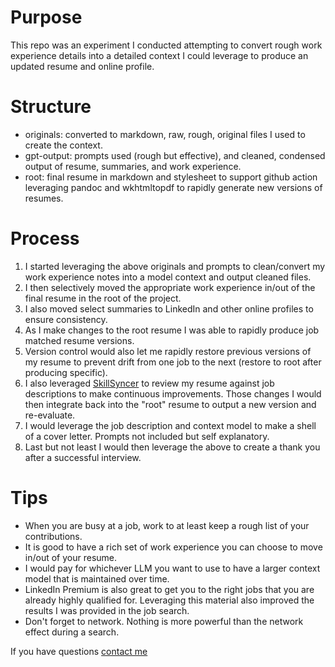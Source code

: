 # Purpose

This repo was an experiment I conducted attempting to convert rough work experience details into a detailed context I could leverage to produce an updated resume and online profile.

# Structure

 - originals: converted to markdown, raw, rough, original files I used to create the context.
 - gpt-output: prompts used (rough but effective), and cleaned, condensed output of resume, summaries, and work experience.
 - root: final resume in markdown and stylesheet to support github action leveraging pandoc and wkhtmltopdf to rapidly generate new versions of resumes.

# Process

1. I started leveraging the above originals and prompts to clean/convert my work experience notes into a model context and output cleaned files.
2. I then selectively moved the appropriate work experience in/out of the final resume in the root of the project.
3. I also moved select summaries to LinkedIn and other online profiles to ensure consistency.
4. As I make changes to the root resume I was able to rapidly produce job matched resume versions.
5. Version control would also let me rapidly restore previous versions of my resume to prevent drift from one job to the next (restore to root after producing specific).
6. I also leveraged [SkillSyncer](https://skillsyncer.com/) to review my resume against job descriptions to make continuous improvements. Those changes I would then integrate back into the "root" resume to output a new version and re-evaluate. 
7. I would leverage the job description and context model to make a shell of a cover letter. Prompts not included but self explanatory.
8. Last but not least I would then leverage the above to create a thank you after a successful interview.

# Tips

 - When you are busy at a job, work to at least keep a rough list of your contributions.
 - It is good to have a rich set of work experience you can choose to move in/out of your resume.
 - I would pay for whichever LLM you want to use to have a larger context model that is maintained over time.
 - LinkedIn Premium is also great to get you to the right jobs that you are already highly qualified for. Leveraging this material also improved the results I was provided in the job search.
 - Don't forget to network. Nothing is more powerful than the network effect during a search.

If you have questions [contact me](mailto:bdmurray@gmail.com)

